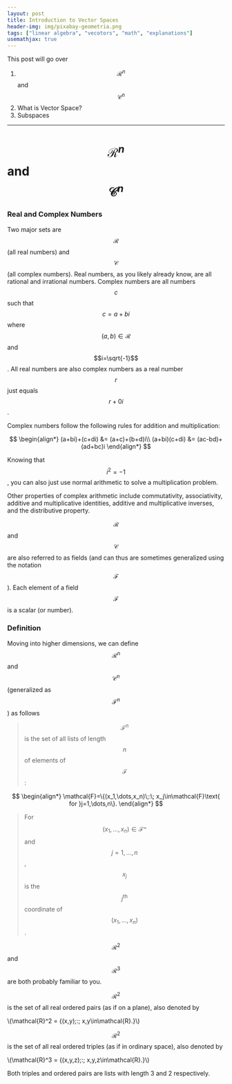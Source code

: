 ```yaml
---
layout: post
title: Introduction to Vector Spaces
header-img: img/pixabay-geometria.png
tags: ["linear algebra", "vecotors", "math", "explanations"]
usemathjax: true
---
```


<!-- This page will go over an introduction to vector spaces. For more on vector spaces see the following posts:

Finite Dimensional Vector Spaces [In Progress]

The Vector Space of Linear Maps [In Progress]

Isomorphic Vector Spaces [In Progess] -->


This post will go over

1. $$\mathcal{R}^n$$ and $$\mathcal{C}^n$$
2. What is Vector Space?
3. Subspaces

---
#  $$\mathcal{R}^n$$ and $$\mathcal{C}^n$$

### Real and Complex Numbers

Two major sets are $$\mathcal{R}$$ (all real numbers) and $$\mathcal{C}$$ (all complex numbers). Real numbers, as you likely already know, are all rational and irrational numbers. Complex numbers are all numbers $$c$$ such that $$c=a+bi$$ where $$(a,b)\in\mathcal{R}$$ and $$i=\sqrt{-1}$$. All real numbers are also complex numbers as a real number $$r$$ just equals $$r+0i$$.

Complex numbers follow the following rules for addition and multiplication:

$$
\begin{align*}
(a+bi)+(c+di) &= (a+c)+(b+d)i\\
(a+bi)(c+di) &= (ac-bd)+(ad+bc)i
\end{align*}
$$

Knowing that $$i^2=-1$$, you can also just use normal arithmetic to solve a multiplication problem.

Other properties of complex arithmetic include commutativity, associativity, additive and multiplicative identities, additive and multiplicative inverses, and the distributive property.

$$\mathcal{R}$$ and $$\mathcal{C}$$ are also referred to as fields (and can thus are sometimes generalized using the notation $$\mathcal{F}$$). Each element of a field $$\mathcal{F}$$ is a scalar (or number).

### Definition

Moving into higher dimensions, we can define $$\mathcal{R}^n$$ and $$\mathcal{C}^n$$ (generalized as $$\mathcal{F}^n$$) as follows

> $$\mathcal{F}^n$$ is the set of all lists of length $$n$$ of elements of $$\mathcal{F}$$:

$$
\begin{align*}
\mathcal{F}=\{(x_1,\dots,x_n)\;:\; x_j\in\mathcal{F}\text{ for }j=1,\dots,n\}.
\end{align*}
$$

> For $$(x_1,\dots,x_n)\in\mathcal{F^n}$$ and $$j=1,\dots,n$$, $$x_j$$ is the $$j^{\text{th}}$$ coordinate of $$(x_1,\dots,x_n)$$.

$$\mathcal{R}^2$$ and $$\mathcal{R}^3$$ are both probably familiar to you.

$$\mathcal{R}^2$$ is the set of all real ordered pairs (as if on a plane), also denoted by

\\(\mathcal{R}^2 = \{(x,y)\;:\; x,y\in\mathcal{R}.\}\\)

$$\mathcal{R}^2$$ is the set of all real ordered triples (as if in ordinary space), also denoted by

\\(\mathcal{R}^3 = \{(x,y,z)\;:\; x,y,z\in\mathcal{R}.\}\\)

Both triples and ordered pairs are lists with length 3 and 2 respectively.